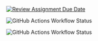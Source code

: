 [![Review Assignment Due Date](https://classroom.github.com/assets/deadline-readme-button-24ddc0f5d75046c5622901739e7c5dd533143b0c8e959d652212380cedb1ea36.svg)](https://classroom.github.com/a/B9F4RYVR)

![GitHub Actions Workflow Status](https://img.shields.io/github/actions/workflow/status/jgazegers/avans-devops-2324-daan-jeroen/linter.js.yml?label=linter)

![GitHub Actions Workflow Status](https://img.shields.io/github/actions/workflow/status/jgazegers/avans-devops-2324-daan-jeroen/node.js.yml?label=tests)
